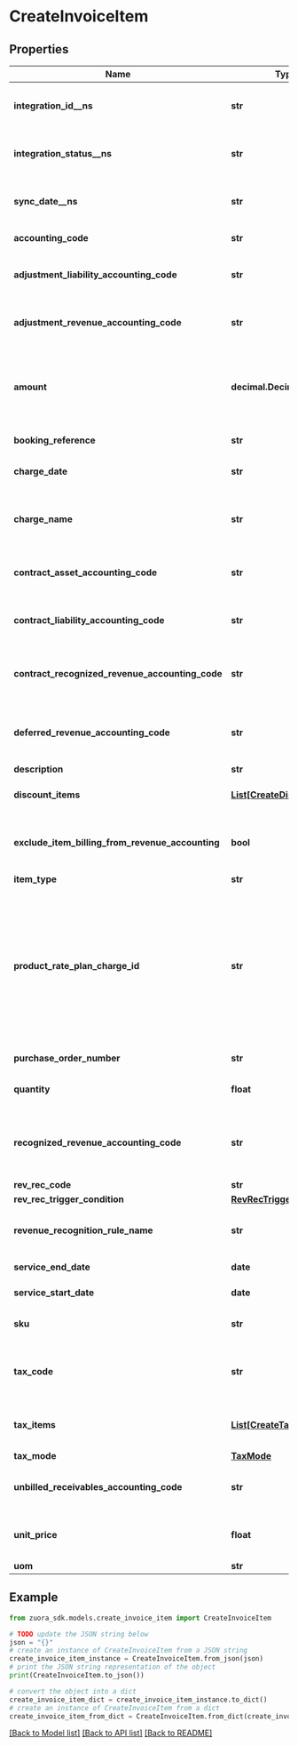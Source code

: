 # CreateInvoiceItem


## Properties

Name | Type | Description | Notes
------------ | ------------- | ------------- | -------------
**integration_id__ns** | **str** | ID of the corresponding object in NetSuite. Only available if you have installed the [Zuora Connector for NetSuite](https://www.zuora.com/connect/app/?appId&#x3D;265).  | [optional] 
**integration_status__ns** | **str** | Status of the invoice item&#39;s synchronization with NetSuite. Only available if you have installed the [Zuora Connector for NetSuite](https://www.zuora.com/connect/app/?appId&#x3D;265).  | [optional] 
**sync_date__ns** | **str** | Date when the invoice item was synchronized with NetSuite. Only available if you have installed the [Zuora Connector for NetSuite](https://www.zuora.com/connect/app/?appId&#x3D;265).  | [optional] 
**accounting_code** | **str** | The accounting code associated with the invoice item.  | [optional] 
**adjustment_liability_accounting_code** | **str** | The accounting code for adjustment liability.         **Note**: This field is only available if you have the Billing - Revenue Integration feature enabled.   | [optional] 
**adjustment_revenue_accounting_code** | **str** | The accounting code for adjustment revenue.         **Note**: This field is only available if you have the Billing - Revenue Integration feature enabled.   | [optional] 
**amount** | **decimal.Decimal** | The amount of the invoice item.   - For tax-inclusive invoice items, the amount indicates the invoice item amount including tax.  - For tax-exclusive invoice items, the amount indicates the invoice item amount excluding tax.  | 
**booking_reference** | **str** | The booking reference of the invoice item. | [optional] 
**charge_date** | **str** | The date when the invoice item is charged, in &#x60;yyyy-mm-dd hh:mm:ss&#x60; format. | [optional] 
**charge_name** | **str** | The name of the charge associated with the invoice item.   This field is required if the &#x60;productRatePlanChargeId&#x60; field is not specified in the request.  | [optional] 
**contract_asset_accounting_code** | **str** | The accounting code for contract asset.         **Note**: This field is only available if you have the Billing - Revenue Integration feature enabled.   | [optional] 
**contract_liability_accounting_code** | **str** | The accounting code for contract liability.         **Note**: This field is only available if you have the Billing - Revenue Integration feature enabled.   | [optional] 
**contract_recognized_revenue_accounting_code** | **str** | The accounting code for contract recognized revenue.         **Note**: This field is only available if you have the Billing - Revenue Integration feature enabled.   | [optional] 
**deferred_revenue_accounting_code** | **str** | The accounting code for the deferred revenue, such as Monthly Recurring Liability.  **Note:** This field is only available if you have Zuora Finance enabled.  | [optional] 
**description** | **str** | The description of the invoice item.  | [optional] 
**discount_items** | [**List[CreateDiscountItem]**](CreateDiscountItem.md) | Container for discount items. The maximum number of discount items is 10.  | [optional] 
**exclude_item_billing_from_revenue_accounting** | **bool** | The flag to exclude the invoice item from revenue accounting.  **Note**: This field is only available if you have the Billing - Revenue Integration feature enabled.   | [optional] 
**item_type** | **str** | The type of the invoice item.  | [optional] 
**product_rate_plan_charge_id** | **str** | The ID of the product rate plan charge that the invoice item is created from.  If you specify a value for the &#x60;productRatePlanChargeId&#x60; field in the request, Zuora directly copies the values of the following fields from the corresponding product rate plan charge, regardless of the values specified in the request body: - &#x60;chargeName&#x60; - &#x60;sku&#x60; - &#x60;uom&#x60; - &#x60;taxCode&#x60; - &#x60;taxMode&#x60; - &#x60;accountingCode&#x60; - &#x60;deferredRevenueAccountingCode&#x60;  - &#x60;recognizedRevenueAccountingCode&#x60;  | [optional] 
**purchase_order_number** | **str** | The purchase order number associated with the invoice item.  | [optional] 
**quantity** | **float** | The number of units for the invoice item. | [optional] [default to 1]
**recognized_revenue_accounting_code** | **str** | The accounting code for the recognized revenue, such as Monthly Recurring Charges or Overage Charges.  **Note:** This field is only available if you have Zuora Finance enabled.  | [optional] 
**rev_rec_code** | **str** | The revenue recognition code.  | [optional] 
**rev_rec_trigger_condition** | [**RevRecTrigger**](RevRecTrigger.md) |  | [optional] 
**revenue_recognition_rule_name** | **str** | The name of the revenue recognition rule governing the revenue schedule.  **Note:** This field is only available if you have Zuora Finance enabled.  | [optional] 
**service_end_date** | **date** | The service end date of the invoice item.  | [optional] 
**service_start_date** | **date** | The service start date of the invoice item.  | 
**sku** | **str** | The SKU of the invoice item. The SKU of the invoice item must be different from the SKU of any existing product.  | [optional] 
**tax_code** | **str** | The tax code identifies which tax rules and tax rates to apply to the invoice item.  **Note**: This field is only available only if you have Taxation enabled.  | [optional] 
**tax_items** | [**List[CreateTaxationItem]**](CreateTaxationItem.md) | Container for taxation items. The maximum number of taxation items is 5.  **Note**: This field is only available only if you have Taxation enabled.  | [optional] 
**tax_mode** | [**TaxMode**](TaxMode.md) |  | [optional] 
**unbilled_receivables_accounting_code** | **str** | The accounting code for unbilled receivables.         **Note**: This field is only available if you have the Billing - Revenue Integration feature enabled.   | [optional] 
**unit_price** | **float** | The per-unit price of the invoice item. To pass Level 3 data to the gateway, this field is required and must be greater than zero.  | [optional] 
**uom** | **str** | The unit of measure.  | [optional] 

## Example

```python
from zuora_sdk.models.create_invoice_item import CreateInvoiceItem

# TODO update the JSON string below
json = "{}"
# create an instance of CreateInvoiceItem from a JSON string
create_invoice_item_instance = CreateInvoiceItem.from_json(json)
# print the JSON string representation of the object
print(CreateInvoiceItem.to_json())

# convert the object into a dict
create_invoice_item_dict = create_invoice_item_instance.to_dict()
# create an instance of CreateInvoiceItem from a dict
create_invoice_item_from_dict = CreateInvoiceItem.from_dict(create_invoice_item_dict)
```
[[Back to Model list]](../README.md#documentation-for-models) [[Back to API list]](../README.md#documentation-for-api-endpoints) [[Back to README]](../README.md)


